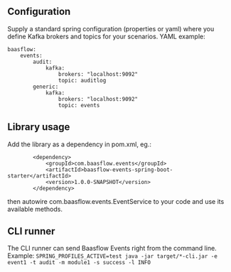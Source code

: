 ## Configuration
Supply a standard spring configuration (properties or yaml) where you define Kafka brokers and topics for your scenarios. YAML example:
```
baasflow:
    events:
        audit:
            kafka:
                brokers: "localhost:9092"
                topic: auditlog
        generic:
            kafka:
                brokers: "localhost:9092"
                topic: events
```


## Library usage
Add the library as a dependency in pom.xml, eg.:
```
        <dependency>
            <groupId>com.baasflow.events</groupId>
            <artifactId>baasflow-events-spring-boot-starter</artifactId>
            <version>1.0.0-SNAPSHOT</version>
        </dependency>
```

then autowire com.baasflow.events.EventService to your code and use its available methods.

## CLI runner
The CLI runner can send Baasflow Events right from the command line. Example:
`SPRING_PROFILES_ACTIVE=test java -jar target/*-cli.jar -e event1 -t audit -m module1 -s success -l INFO` 

